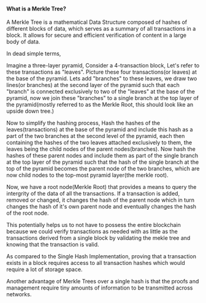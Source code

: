#### What is a Merkle Tree?

A Merkle Tree is a mathematical Data Structure composed of hashes of different blocks of data, which serves as a summary of all transactions in a block. It allows for secure and efficient verification of content in a large body of data.

In dead simple terms,

Imagine a three-layer pyramid,
Consider a 4-transaction block, Let's refer to these transactions as "leaves". Picture these four transactions(or leaves) at the base of the pyramid. Lets add "branches" to these leaves, we draw two lines(or branches) at the second layer of the pyramid such that each "branch" is connected exclusively to two of the "leaves" at the base of the pyramid, now we join these "branches" to a single branch at the top layer of the pyramid(mostly referred to as the Merkle Root, this should look like an upside down tree.) 


Now to simplify the hashing process, Hash the hashes of the leaves(transactions) at the base of the pyramid and include this hash as a part of the two branches at the second level of the pyramid, each then containing the hashes of the two leaves attached exclusively to them, the leaves being the child nodes of the parent nodes(branches). Now hash the hashes of these parent nodes and include them as part of the single branch at the top layer of the pyramid such that the hash of the single branch at the top of the pyramid becomes the parent node of the two branches, which are now child nodes to the top-most pyramid layer(the merkle root).


Now, we have a root node(Merkle Root) that provides a means to query the intergrity of the data of all the transactions. 
If a transaction is added, removed or changed, it changes the hash of the parent node which in turn changes the hash of it's own parent node and eventually changes the hash of the root node. 


This potentially helps us to not have to possess the entire blockchain because we could verify transactions as needed with as little as the transactions derived from a single block by validating the mekle tree and knowing that the transaction is valid.  


As compared to the Single Hash Implementation, proving that a transaction exists in a block requires access to all transaction hashes which would require a lot of storage space. 


Another advantage of Merkle Trees over a single hash is that the proofs and management require tiny amounts of information to be transmitted across networks.